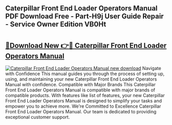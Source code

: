 ## Caterpillar Front End Loader Operators Manual PDF Download Free - Part-H9j User Guide Repair - Service Owner Edition VB0Ht

# <h2><a href="http://bc80729.oget.top/?id=Caterpillar+Front+End+Loader+Operators+Manual">🔗Download New 👉🔴 Caterpillar Front End Loader Operators Manual</a></h2>

[![Caterpillar Front End Loader Operators Manual new download](https://i.imgur.com/5g1atiW.png)](http://bc80729.oget.top/?id=Caterpillar+Front+End+Loader+Operators+Manual)
Navigate with Confidence This manual guides you through the process of setting up, using, and maintaining your new Caterpillar Front End Loader Operators Manual with confidence. Compatible with Major Brands This Caterpillar Front End Loader Operators Manual is compatible with major brands of compatible products. With features like list of features, your new Caterpillar Front End Loader Operators Manual is designed to simplify your tasks and empower you to achieve more. We're Committed to Excellence Caterpillar Front End Loader Operators Manual. Our team is dedicated to providing exceptional customer support.
